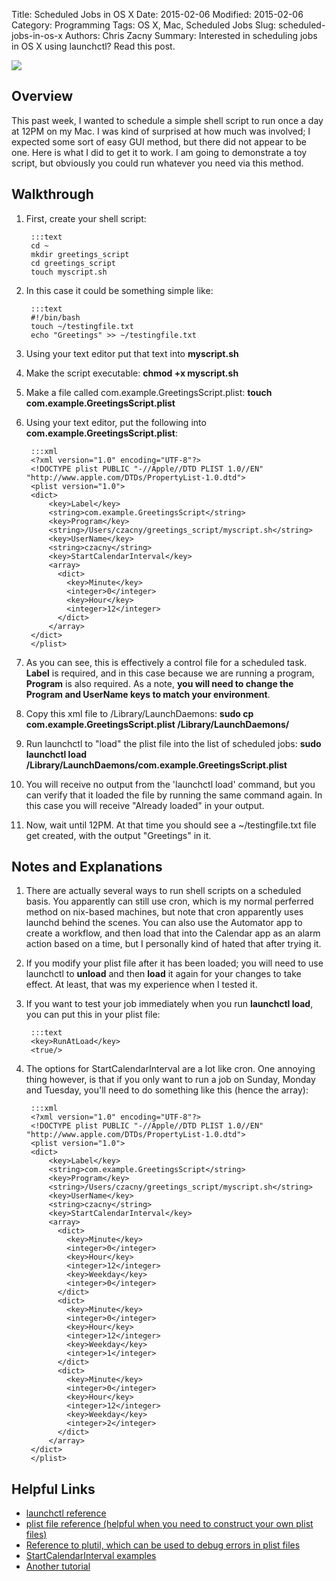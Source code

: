 Title: Scheduled Jobs in OS X
Date: 2015-02-06
Modified: 2015-02-06
Category: Programming
Tags: OS X, Mac, Scheduled Jobs
Slug: scheduled-jobs-in-os-x
Authors: Chris Zacny
Summary: Interested in scheduling jobs in OS X using launchctl? Read this post.

<img src="/static/img/blog_posts/scheduled_jobs_osx/gear.png" class="blog-img-center"></img>

## Overview 
This past week, I wanted to schedule a simple shell script to run once a day at 12PM on my Mac. I was kind of surprised at how much was involved; I expected some sort of easy GUI method, but there did not appear to be one. Here is what I did to get it to work. I am going to demonstrate a toy script, but obviously you could run whatever you need via this method.

## Walkthrough
1. First, create your shell script: 

		:::text
		cd ~
		mkdir greetings_script
		cd greetings_script
		touch myscript.sh
	
2. In this case it could be something simple like:

		:::text
		#!/bin/bash
		touch ~/testingfile.txt
		echo "Greetings" >> ~/testingfile.txt

3. Using your text editor put that text into **myscript.sh**

4. Make the script executable: **chmod +x myscript.sh**

5. Make a file called com.example.GreetingsScript.plist: **touch com.example.GreetingsScript.plist**

6. Using your text editor, put the following into **com.example.GreetingsScript.plist**:

		:::xml
		<?xml version="1.0" encoding="UTF-8"?>
		<!DOCTYPE plist PUBLIC "-//Apple//DTD PLIST 1.0//EN" "http://www.apple.com/DTDs/PropertyList-1.0.dtd">
		<plist version="1.0">
		<dict>
			<key>Label</key>
			<string>com.example.GreetingsScript</string>
			<key>Program</key>
			<string>/Users/czacny/greetings_script/myscript.sh</string>
			<key>UserName</key>
			<string>czacny</string>
			<key>StartCalendarInterval</key>
			<array>
			  <dict>
			    <key>Minute</key>
			    <integer>0</integer>
			    <key>Hour</key>
			    <integer>12</integer>
			  </dict>
			</array> 
		</dict>
		</plist>


7. As you can see, this is effectively a control file for a scheduled task. **Label** is required, and in this case because we are running a program, **Program** is also required. As a note, **you will need to change the Program and UserName keys to match your environment**.

8. Copy this xml file to /Library/LaunchDaemons: **sudo cp com.example.GreetingsScript.plist /Library/LaunchDaemons/**

9. Run launchctl to "load" the plist file into the list of scheduled jobs: **sudo launchctl load /Library/LaunchDaemons/com.example.GreetingsScript.plist**

10. You will receive no output from the 'launchctl load' command, but you can verify that it loaded the file by running the same command again. In this case you will receive "Already loaded" in your output.

11. Now, wait until 12PM. At that time you should see a ~/testingfile.txt file get created, with the output "Greetings" in it. 

## Notes and Explanations
1. There are actually several ways to run shell scripts on a scheduled basis. You apparently can still use cron, which is my normal perferred method on nix-based machines, but note that cron apparently uses launchd behind the scenes. You can also use the Automator app to create a workflow, and then load that into the Calendar app as an alarm action based on a time, but I personally kind of hated that after trying it.

2. If you modify your plist file after it has been loaded; you will need to use launchctl to **unload** and then **load** it again for your changes to take effect. At least, that was my experience when I tested it.

3. If you want to test your job immediately when you run **launchctl load**, you can put this in your plist file:

		:::text
		<key>RunAtLoad</key>
		<true/>

4. The options for StartCalendarInterval are a lot like cron. One annoying thing however, is that if you only want to run a job on Sunday, Monday and Tuesday, you'll need to do something like this (hence the array):

		:::xml
		<?xml version="1.0" encoding="UTF-8"?>
		<!DOCTYPE plist PUBLIC "-//Apple//DTD PLIST 1.0//EN" "http://www.apple.com/DTDs/PropertyList-1.0.dtd">
		<plist version="1.0">
		<dict>
			<key>Label</key>
			<string>com.example.GreetingsScript</string>
			<key>Program</key>
			<string>/Users/czacny/greetings_script/myscript.sh</string>
			<key>UserName</key>
			<string>czacny</string>
			<key>StartCalendarInterval</key>
			<array>
			  <dict>
			    <key>Minute</key>
			    <integer>0</integer>
			    <key>Hour</key>
			    <integer>12</integer>
			    <key>Weekday</key>
			    <integer>0</integer>
			  </dict>
			  <dict>
			    <key>Minute</key>
			    <integer>0</integer>
			    <key>Hour</key>
			    <integer>12</integer>
			    <key>Weekday</key>
			    <integer>1</integer>
			  </dict>
			  <dict>
			    <key>Minute</key>
			    <integer>0</integer>
			    <key>Hour</key>
			    <integer>12</integer>
			    <key>Weekday</key>
			    <integer>2</integer>
			  </dict>
			</array> 
		</dict>
		</plist>


## Helpful Links
* <a href="https://developer.apple.com/library/mac/documentation/Darwin/Reference/ManPages/man1/launchctl.1.html" target="_blank">launchctl reference</a>
* <a href="https://developer.apple.com/library/mac/documentation/Darwin/Reference/ManPages/man5/launchd.plist.5.html" target="_blank">plist file reference (helpful when you need to construct your own plist files)</a> 
* <a href="http://apple.stackexchange.com/questions/46368/whats-wrong-with-my-launchctl-config" target="_blank">Reference to plutil, which can be used to debug errors in plist files</a>
* <a href="http://alvinalexander.com/mac-os-x/launchd-plist-examples-startinterval-startcalendarinterval" target="_blank">StartCalendarInterval examples</a>
* <a href="http://nathangrigg.net/2012/07/schedule-jobs-using-launchd/#quick-start" target="_blank">Another tutorial</a>
